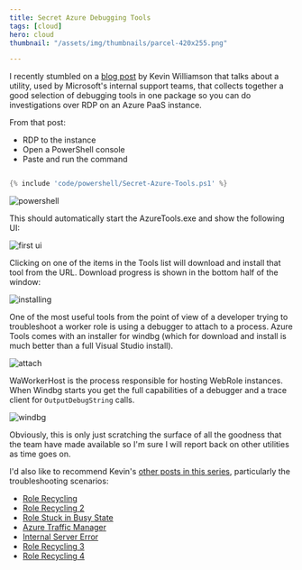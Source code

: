 ```yaml
---
title: Secret Azure Debugging Tools
tags: [cloud]
hero: cloud
thumbnail: "/assets/img/thumbnails/parcel-420x255.png"

---
```


I recently stumbled on a [blog post](http://blogs.msdn.com/b/kwill/archive/2013/08/26/azuretools-the-diagnostic-utility-used-by-the-windows-azure-developer-support-team.aspx)
by Kevin Williamson that talks about a utility, used by Microsoft's internal support teams, that collects
together a good selection of debugging tools in one package so you can do investigations over RDP on an Azure
PaaS instance.

From that post:

- RDP to the instance
- Open a PowerShell console
- Paste and run the command

```powershell

{% include 'code/powershell/Secret-Azure-Tools.ps1' %}

```


![powershell](/assets/img/posts/secret-azure-tools/powershell-tools-install.png)

This should automatically start the AzureTools.exe and show the following UI:

![first ui](/assets/img/posts/secret-azure-tools/azure-tools.png)

Clicking on one of the items in the Tools list will download and install that tool from the URL. Download progress
is shown in the bottom half of the window:

![installing](/assets/img/posts/secret-azure-tools/azure-tools-install.png)

One of the most useful tools from the point of view of a developer trying to troubleshoot a worker role is
using a debugger to attach to a process. Azure Tools comes with an installer for windbg (which for download and
install is much better than a full Visual Studio install).

![attach](/assets/img/posts/secret-azure-tools/attach-debugger.png)

WaWorkerHost is the process responsible for hosting WebRole instances. When Windbg starts you get the full
capabilities of a debugger and a trace client for <code>OutputDebugString</code> calls.

![windbg](/assets/img/posts/secret-azure-tools/windbg-running.png)

Obviously, this is only just scratching the surface of all the goodness that the team have made available so I'm
sure I will report back on other utilities as time goes on.

I'd also like to recommend Kevin's [other posts in this series](http://blogs.msdn.com/b/kwill/), particularly the
troubleshooting scenarios:

- [Role Recycling](http://blogs.msdn.com/b/kwill/archive/2013/08/20/troubleshooting-scenario-1-role-recycling.aspx)
- [Role Recycling 2](http://blogs.msdn.com/b/kwill/archive/2013/08/26/troubleshooting-scenario-2-role-recycling-after-running-fine-for-2-weeks.aspx)
- [Role Stuck in Busy State](http://blogs.msdn.com/b/kwill/archive/2013/09/06/troubleshooting-scenario-3-role-stuck-in-busy.aspx)
- [Azure Traffic Manager](http://blogs.msdn.com/b/kwill/archive/2013/09/06/troubleshooting-scenario-4-windows-azure-traffic-manager-degraded-status.aspx)
- [Internal Server Error](http://blogs.msdn.com/b/kwill/archive/2013/09/19/troubleshooting-scenario-5-internal-server-error-500-in-webrole.aspx)
- [Role Recycling 3](http://blogs.msdn.com/b/kwill/archive/2013/09/23/troubleshooting-scenario-6-role-recycling-after-running-for-some-time.aspx)
- [Role Recycling 4](http://blogs.msdn.com/b/kwill/archive/2013/10/03/troubleshooting-scenario-7-role-recycling.aspx)
